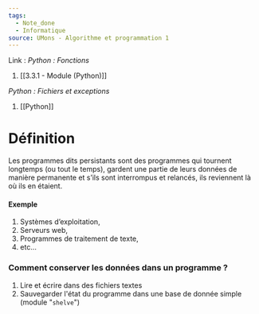 ```yaml
---
tags:
  - Note_done
  - Informatique
source: UMons - Algorithme et programmation 1
---
```


Link :
_Python : Fonctions_
1. [[3.3.1 - Module (Python)]]

_Python : Fichiers et exceptions_
1. [[Python]]

# Définition
Les programmes dits persistants sont des programmes qui tournent longtemps (ou tout le temps), gardent une partie de leurs données de manière permanente et s’ils sont interrompus et relancés, ils reviennent là où ils en étaient.

#### Exemple
1. Systèmes d’exploitation, 
2. Serveurs web, 
3. Programmes de traitement de texte, 
4. etc...

### Comment conserver les données dans un programme ?
1. Lire et écrire dans des fichiers textes
2. Sauvegarder l'état du programme dans une base de donnée simple (module "`shelve`")

